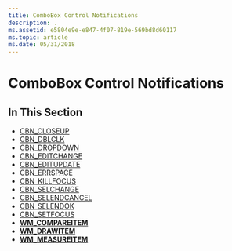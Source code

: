 ```yaml
---
title: ComboBox Control Notifications
description: .
ms.assetid: e5804e9e-e847-4f07-819e-569bd8d60117
ms.topic: article
ms.date: 05/31/2018
---
```


# ComboBox Control Notifications

## In This Section

-   [CBN\_CLOSEUP](cbn-closeup.md)
-   [CBN\_DBLCLK](cbn-dblclk.md)
-   [CBN\_DROPDOWN](cbn-dropdown.md)
-   [CBN\_EDITCHANGE](cbn-editchange.md)
-   [CBN\_EDITUPDATE](cbn-editupdate.md)
-   [CBN\_ERRSPACE](cbn-errspace.md)
-   [CBN\_KILLFOCUS](cbn-killfocus.md)
-   [CBN\_SELCHANGE](cbn-selchange.md)
-   [CBN\_SELENDCANCEL](cbn-selendcancel.md)
-   [CBN\_SELENDOK](cbn-selendok.md)
-   [CBN\_SETFOCUS](cbn-setfocus.md)
-   [**WM\_COMPAREITEM**](wm-compareitem.md)
-   [**WM\_DRAWITEM**](wm-drawitem.md)
-   [**WM\_MEASUREITEM**](wm-measureitem.md)

 

 




